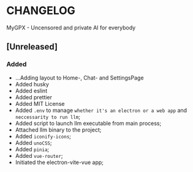 # CHANGELOG

MyGPX - Uncensored and private AI for everybody

## [Unreleased]

### Added

- ...Adding layout to Home-, Chat- and SettingsPage
- Added husky
- Added eslint
- Added prettier
- Added MIT License
- Added `.env` to manage `whether it's an electron or a web app` and `neccessarity to run llm`;
- Added script to launch llm executable from main process;
- Attached llm binary to the project;
- Added `iconify-icons`;
- Added `unoCSS`;
- Added `pinia`;
- Added `vue-router`;
- Initiated the electron-vite-vue app;
